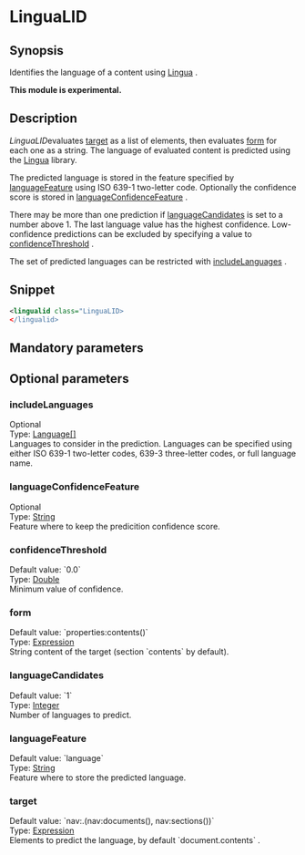 <h1 class="module">LinguaLID</h1>

## Synopsis

Identifies the language of a content using [Lingua](https://github.com/pemistahl/lingua) .

**This module is experimental.**

## Description

*LinguaLID*evaluates <a href="#target" class="param">target</a> as a list of elements, then evaluates <a href="#form" class="param">form</a> for each one as a string. The language of evaluated content is predicted using the [Lingua](https://github.com/pemistahl/lingua) library.

The predicted language is stored in the feature specified by <a href="#languageFeature" class="param">languageFeature</a> using ISO 639-1 two-letter code. Optionally the confidence score is stored in <a href="#languageConfidenceFeature" class="param">languageConfidenceFeature</a> .

There may be more than one prediction if <a href="#languageCandidates" class="param">languageCandidates</a> is set to a number above 1. The last language value has the highest confidence. Low-confidence predictions can be excluded by specifying a value to <a href="#confidenceThreshold" class="param">confidenceThreshold</a> .

The set of predicted languages can be restricted with <a href="#includeLanguages" class="param">includeLanguages</a> .

## Snippet



```xml
<lingualid class="LinguaLID>
</lingualid>
```

## Mandatory parameters

## Optional parameters

<h3 id="includeLanguages" class="param">includeLanguages</h3>

<div class="param-level param-level-optional">Optional
</div>
<div class="param-type">Type: <a href="../converter/com.github.pemistahl.lingua.api.Language%5B%5D" class="converter">Language[]</a>
</div>
Languages to consider in the prediction. Languages can be specified using either ISO 639-1 two-letter codes, 639-3 three-letter codes, or full language name.

<h3 id="languageConfidenceFeature" class="param">languageConfidenceFeature</h3>

<div class="param-level param-level-optional">Optional
</div>
<div class="param-type">Type: <a href="../converter/java.lang.String" class="converter">String</a>
</div>
Feature where to keep the predicition confidence score.

<h3 id="confidenceThreshold" class="param">confidenceThreshold</h3>

<div class="param-level param-level-default-value">Default value: `0.0`
</div>
<div class="param-type">Type: <a href="../converter/java.lang.Double" class="converter">Double</a>
</div>
Minimum value of confidence.

<h3 id="form" class="param">form</h3>

<div class="param-level param-level-default-value">Default value: `properties:contents()`
</div>
<div class="param-type">Type: <a href="../converter/fr.inra.maiage.bibliome.alvisnlp.core.corpus.expressions.Expression" class="converter">Expression</a>
</div>
String content of the target (section `contents` by default).

<h3 id="languageCandidates" class="param">languageCandidates</h3>

<div class="param-level param-level-default-value">Default value: `1`
</div>
<div class="param-type">Type: <a href="../converter/java.lang.Integer" class="converter">Integer</a>
</div>
Number of languages to predict.

<h3 id="languageFeature" class="param">languageFeature</h3>

<div class="param-level param-level-default-value">Default value: `language`
</div>
<div class="param-type">Type: <a href="../converter/java.lang.String" class="converter">String</a>
</div>
Feature where to store the predicted language.

<h3 id="target" class="param">target</h3>

<div class="param-level param-level-default-value">Default value: `nav:.(nav:documents(), nav:sections())`
</div>
<div class="param-type">Type: <a href="../converter/fr.inra.maiage.bibliome.alvisnlp.core.corpus.expressions.Expression" class="converter">Expression</a>
</div>
Elements to predict the language, by default `document.contents` .

